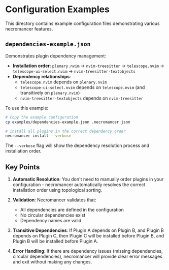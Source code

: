 # Configuration Examples

This directory contains example configuration files demonstrating various necromancer features.

## `dependencies-example.json`

Demonstrates plugin dependency management:

- **Installation order**: `plenary.nvim` → `nvim-treesitter` → `telescope.nvim` → `telescope-ui-select.nvim` → `nvim-treesitter-textobjects`
- **Dependency relationships**:
  - `telescope.nvim` depends on `plenary.nvim`
  - `telescope-ui-select.nvim` depends on `telescope.nvim` (and transitively on `plenary.nvim`)
  - `nvim-treesitter-textobjects` depends on `nvim-treesitter`

To use this example:

```bash
# Copy the example configuration
cp examples/dependencies-example.json .necromancer.json

# Install all plugins in the correct dependency order
necromancer install --verbose
```

The `--verbose` flag will show the dependency resolution process and installation order.

## Key Points

1. **Automatic Resolution**: You don't need to manually order plugins in your configuration - necromancer automatically resolves the correct installation order using topological sorting.

2. **Validation**: Necromancer validates that:
   - All dependencies are defined in the configuration
   - No circular dependencies exist
   - Dependency names are valid

3. **Transitive Dependencies**: If Plugin A depends on Plugin B, and Plugin B depends on Plugin C, then Plugin C will be installed before Plugin B, and Plugin B will be installed before Plugin A.

4. **Error Handling**: If there are dependency issues (missing dependencies, circular dependencies), necromancer will provide clear error messages and exit without making any changes.